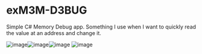 # exM3M-D3BUG
Simple C# Memory Debug app. Something I use when I want to quickly read the value at an address and change it.

![image](https://user-images.githubusercontent.com/80198020/125757071-5a7da7a9-049f-483b-a0ca-137f88866b83.png)![image](https://user-images.githubusercontent.com/80198020/125757121-2846fe54-4ff6-4271-b36c-81d3724fcd9c.png)![image](https://user-images.githubusercontent.com/80198020/125757227-3034ad0f-acb6-4424-9ec9-6c45982fc97f.png)
![image](https://user-images.githubusercontent.com/80198020/125864264-3f8bb678-62ab-43f0-a41f-c0d857a670a0.png)

